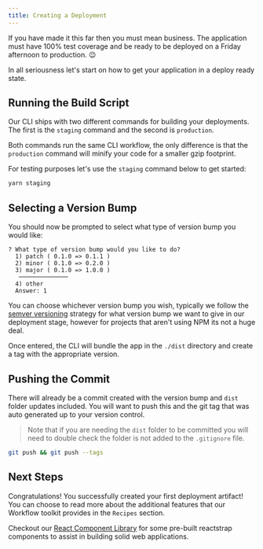 ```yaml
---
title: Creating a Deployment
---
```


If you have made it this far then you must mean business. The application must have 100% test coverage and be ready to be deployed on a Friday afternoon to production. 😉

In all seriousness let's start on how to get your application in a deploy ready state.

## Running the Build Script

Our CLI ships with two different commands for building your deployments. The first is the `staging` command and the second is `production`.

Both commands run the same CLI workflow, the only difference is that the `production` command will minify your code for a smaller gzip footprint.

For testing purposes let's use the `staging` command below to get started:

```bash
yarn staging
```

## Selecting a Version Bump

You should now be prompted to select what type of version bump you would like:

```shell hideCopy=true
? What type of version bump would you like to do?
  1) patch ( 0.1.0 => 0.1.1 )
  2) minor ( 0.1.0 => 0.2.0 )
  3) major ( 0.1.0 => 1.0.0 )
   ──────────────
  4) other
  Answer: 1
```

You can choose whichever version bump you wish, typically we follow the [semver versioning](https://docs.npmjs.com/about-semantic-versioning) strategy for what version bump we want to give in our deployment stage, however for projects that aren't using NPM its not a huge deal.

Once entered, the CLI will bundle the app in the `./dist` directory and create a tag with the appropriate version.

## Pushing the Commit

There will already be a commit created with the version bump and `dist` folder updates included. You will want to push this and the git tag that was auto generated up to your version control.

> Note that if you are needing the `dist` folder to be committed you will need to double check the folder is not added to the `.gitignore` file.

```bash
git push && git push --tags
```

## Next Steps

Congratulations! You successfully created your first deployment artifact! You can choose to read more about the additional features that our Workflow toolkit provides in the `Recipes` section.

Checkout our [React Component Library](https://availity.github.io/availity-react/) for some pre-built reactstrap components to assist in building solid web applications.
